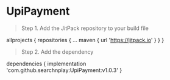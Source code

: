 # UpiPayment

> Step 1. Add the JitPack repository to your build file

 allprojects {
		repositories {
			...
			maven { url 'https://jitpack.io' }
		}
	}

 > Step 2. Add the dependency

  dependencies {
	        implementation 'com.github.searchnplay:UpiPayment:v1.0.3'
	}

